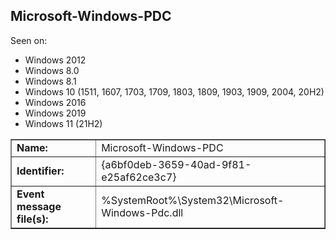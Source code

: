 ## Microsoft-Windows-PDC

Seen on:
* Windows 2012
* Windows 8.0
* Windows 8.1
* Windows 10 (1511, 1607, 1703, 1709, 1803, 1809, 1903, 1909, 2004, 20H2)
* Windows 2016
* Windows 2019
* Windows 11 (21H2)

<table border="1" class="docutils">
  <tbody>
    <tr>
      <td><b>Name:</b></td>
      <td>Microsoft-Windows-PDC</td>
    </tr>
    <tr>
      <td><b>Identifier:</b></td>
      <td>{a6bf0deb-3659-40ad-9f81-e25af62ce3c7}</td>
    </tr>
    <tr>
      <td><b>Event message file(s):</b></td>
      <td>%SystemRoot%\System32\Microsoft-Windows-Pdc.dll</td>
    </tr>
  </tbody>
</table>

&nbsp;

